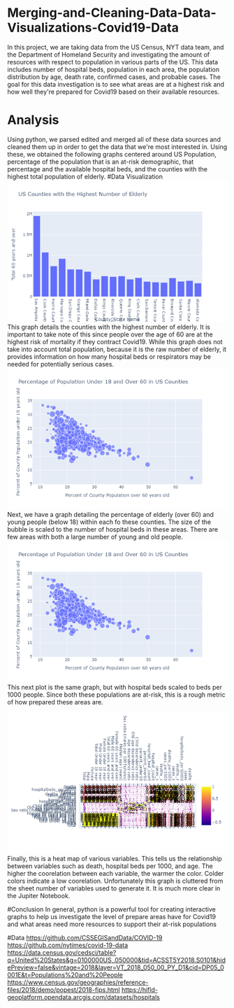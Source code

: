 # Merging-and-Cleaning-Data-Data-Visualizations-Covid19-Data
In this project, we are taking data from the US Census, NYT data team, and the Department of Homeland Security and investigating the amount of resources with respect to population in various parts of the US. This data includes number of hospital beds, population in each area, the population distribution by age, death rate, confirmed cases, and probable cases. The goal for this data investigation is to see what areas are at a highest risk and how well they're prepared for Covid19 based on their available resources.
# Analysis
Using python, we parsed edited and merged all of these data sources and cleaned them up in order to get the data that we're most interested in. Using these, we obtained the following graphs centered around US Population, percentage of the population that is an at-risk demographic, that percentage and the available hospital beds, and the counties with the highest total population of elderly.
#Data Visualization
![NumElderly](https://github.com/danielhong3/Merging-and-Cleaning-Data-Data-Visualizations-Covid19-Data/blob/master/NumberOfElderly.png)
This graph details the counties with the highest number of elderly. It is important to take note of this since people over the age of 60 are at the highest risk of mortality if they contract Covid19. While this graph does not take into account total population, because it is the raw number of elderly, it provides information on how many hospital beds or respirators may be needed for potentially serious cases.
![Percentage](https://github.com/danielhong3/Merging-and-Cleaning-Data-Data-Visualizations-Covid19-Data/blob/master/PerfPopUnder18Over60.png)
Next, we have a graph detailing the percentage of elderly (over 60) and young people (below 18) within each fo these counties. The size of the bubble is scaled to the number of hospital beds in these areas. There are few areas with both a large number of young and old people.
![PercentScaledBeds](https://github.com/danielhong3/Merging-and-Cleaning-Data-Data-Visualizations-Covid19-Data/blob/master/newplot%20(1).png)
This next plot is the same graph, but with hospital beds scaled to beds per 1000 people. Since both these populations are at-risk, this is a rough metric of how prepared these areas are.

![HeatMap](https://github.com/danielhong3/Merging-and-Cleaning-Data-Data-Visualizations-Covid19-Data/blob/master/newplot%20(3).png)
Finally, this is a heat map of various variables. This tells us the relationship between variables such as death, hospital beds per 1000, and age. The higher the coorelation between each variable, the warmer the color. Colder colors indicate a low coorelation. Unfortunately this graph is cluttered from the sheet number of variables used to generate it. It is much more clear in the Jupiter Notebook.

#Conclusion
In general, python is a powerful tool for creating interactive graphs to help us investigate the level of prepare areas have for Covid19 and what areas need more resources to support their at-risk populations

#Data
https://github.com/CSSEGISandData/COVID-19
https://github.com/nytimes/covid-19-data
https://data.census.gov/cedsci/table?q=United%20States&g=0100000US,.050000&tid=ACSST5Y2018.S0101&hidePreview=false&vintage=2018&layer=VT_2018_050_00_PY_D1&cid=DP05_0001E&t=Populations%20and%20People
https://www.census.gov/geographies/reference-files/2018/demo/popest/2018-fips.html
https://hifld-geoplatform.opendata.arcgis.com/datasets/hospitals
